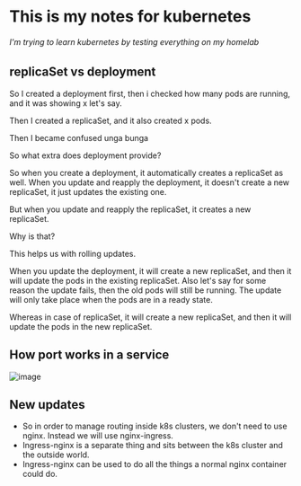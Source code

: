 # This is my notes for kubernetes
###### I'm trying to learn kubernetes by testing everything on my homelab


## replicaSet vs deployment

So I created a deployment first, then i checked how many pods are running, and it was showing x let's say.

Then I created a replicaSet, and it also created x pods.

Then I became confused unga bunga

So what extra does deployment provide?

So when you create a deployment, it automatically creates a replicaSet as well.
When you update and reapply the deployment, it doesn't create a new replicaSet, it just updates the existing one.

But when you update and reapply the replicaSet, it creates a new replicaSet.

Why is that?

This helps us with rolling updates.

When you update the deployment, it will create a new replicaSet, and then it will update the pods in the existing replicaSet. Also let's say for some reason the update fails, then the old pods will still be running. The update will only take place when the pods are in a ready state.

Whereas in case of replicaSet, it will create a new replicaSet, and then it will update the pods in the new replicaSet.

## How port works in a service
![image](https://github.com/user-attachments/assets/236a5823-9d06-4a14-a374-8ad8523e8479)


## New updates
- So in order to manage routing inside k8s clusters, we don't need to use nginx. Instead we will use nginx-ingress.
- Ingress-nginx is a separate thing and sits between the k8s cluster and the outside world.
- Ingress-nginx can be used to do all the things a normal nginx container could do.
